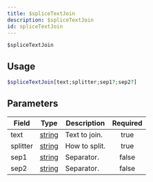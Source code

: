 ```yaml
---
title: $spliceTextJoin
description: $spliceTextJoin
id: spliceTextJoin
---
```


`$spliceTextJoin`

## Usage

```php
$spliceTextJoin[text;splitter;sep1?;sep2?]
```

## Parameters

| Field    | Type                                                                                              | Description   | Required |
| -------- | ------------------------------------------------------------------------------------------------- | ------------- | :------: |
| text     | [string](https://developer.mozilla.org/en-US/docs/Web/JavaScript/Reference/Global_Objects/String) | Text to join. |   true   |
| splitter | [string](https://developer.mozilla.org/en-US/docs/Web/JavaScript/Reference/Global_Objects/String) | How to split. |   true   |
| sep1     | [string](https://developer.mozilla.org/en-US/docs/Web/JavaScript/Reference/Global_Objects/String) | Separator.    |  false   |
| sep2     | [string](https://developer.mozilla.org/en-US/docs/Web/JavaScript/Reference/Global_Objects/String) | Separator.    |  false   |
